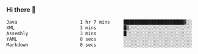 ### Hi there 👋

<!--START_SECTION:waka-->

```txt
Java                       1 hr 7 mins     ██████████████████████▓░░   90.34 %
XML                        3 mins          █▒░░░░░░░░░░░░░░░░░░░░░░░   04.93 %
Assembly                   3 mins          █░░░░░░░░░░░░░░░░░░░░░░░░   04.23 %
YAML                       0 secs          ░░░░░░░░░░░░░░░░░░░░░░░░░   00.39 %
Markdown                   0 secs          ░░░░░░░░░░░░░░░░░░░░░░░░░   00.10 %
```

<!--END_SECTION:waka-->

<!--
**jerry-shao/jerry-shao** is a ✨ _special_ ✨ repository because its `README.md` (this file) appears on your GitHub profile.

Here are some ideas to get you started:

- 🔭 I’m currently working on ...
- 🌱 I’m currently learning ...
- 👯 I’m looking to collaborate on ...
- 🤔 I’m looking for help with ...
- 💬 Ask me about ...
- 📫 How to reach me: ...
- 😄 Pronouns: ...
- ⚡ Fun fact: ...
-->
